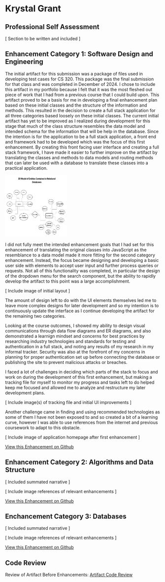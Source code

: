 # Krystal Grant

## Professional Self Assessment

\[ Section to be written and included \]

## Enhancement Category 1: Software Design and Engineering

The initial artifact for this submission was a package of files used in developing test cases for CS 320. This package was the final submission for that class and was completed in December of 2024. I chose to include this artifact in my portfolio because I felt that it was the most fleshed out piece of work that I had from a previous course that I could build upon. This artifact proved to be a basis for me in developing a final enhancement plan based on these initial classes and the structure of the information and methods. This resulted in the decision to create a full stack application for all three categories based loosely on these initial classes. The current initial artifact has yet to be improved as I realized during development for this stage that much of the class structure resembles the data model and intended schema for the information that will be help in the database. Since the intention is for the application to be a full stack application, a front end and framework had to be developed which was the focus of this first enhancement. By creating this front facing user interface and creating a full stack framework, I have made it easier to further improve on the artifact by translating the classes and methods to data models and routing methods that can later be used with a database to translate these classes into a practical application.

<img src='images/ER Model.png' width='200px' height='200px'>
  
I did not fully meet the intended enhancement goals that I had set for this enhancement of translating the original classes into JavaScript as the resemblance to a data model made it more fitting for the second category enhancement. Instead, the focus became designing and developing a basic user side with elements to accept user input and further process queries or requests. Not all of this functionality was completed, in particular the design of the dropdown menu for the search component, but the ability to rapidly develop the artifact to this point was a large accomplishment. 

\[ Include image of initial layout \]

The amount of design left to do with the UI elements themselves led me to leave more complex designs for later development and so my intention is to continuously update the interface as I continue developing the artifact for the remaining two categories. 
  
Looking at the course outcomes, I showed my ability to design visual communications through data flow diagrams and ER diagrams, and also demonstrated a learnign mindset and concerns for best practices by researching industry technologies and standards for testing and authentication in a full stack, and noting any results of my research in my informal tracker. Security was also at the forefront of my concerns in planning for proper authentication set up before connecting the database or publishing the site to prevent malicious attacks or breaches.
  
I faced a lot of challenges in deciding which parts of the stack to focus and work on during the development of this first enhancement, but making a tracking file for myself to monitor my progress and tasks left to do helped keep me focused and allowed me to analyze and restructure my later development plans.

\[ Include image\(s\) of tracking file and initial UI improvements \]

Another challenge came in finding and using recommended technologies as some of them I have not been exposed to and so created a bit of a learning curve, however I was able to use references from the internet and previous coursework to adapt to this obstacle. 

\[ Include image of application homepage after first enhancement \]

[View this Enhancement on Github](https://github.com/Krystal-G116/CS_499_Tracker/tree/milestone_one)

## Enhancement Category 2: Algorithms and Data Structure

\[ Included summated narrative \]

\[ Include image references of relevant enhancements \]

[View this Enhancement on Github](https://github.com/Krystal-G116/CS_499_Tracker/tree/milestone_two)

## Enchancement Category 3: Databases

\[ Included summated narrative \]

\[ Include image references of relevant enhancements \]

[View this Enhancement on Github](https://github.com/Krystal-G116/CS_499_Tracker/tree/milestone_three)

## Code Review
Review of Artifact Before Enhancements: [Artifact Code Review](https://drive.google.com/file/d/1Crhp4tPFOR4MWdPbzHPqI5ZC3CrHGAqW/view?usp=sharing)
